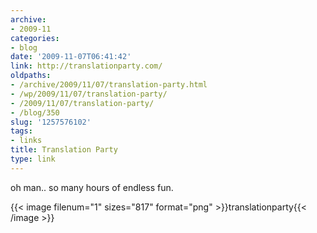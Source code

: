 ```yaml
---
archive:
- 2009-11
categories:
- blog
date: '2009-11-07T06:41:42'
link: http://translationparty.com/
oldpaths:
- /archive/2009/11/07/translation-party.html
- /wp/2009/11/07/translation-party/
- /2009/11/07/translation-party/
- /blog/350
slug: '1257576102'
tags:
- links
title: Translation Party
type: link
---
```


oh man.. so many hours of endless fun.

{{< image filenum="1" sizes="817" format="png" >}}translationparty{{< /image >}}


